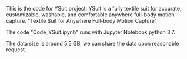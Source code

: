This is the code for YSuit project: YSuit is a fully textile suit for accurate, customizable, washable, and comfortable anywhere full-body motion capture. "Textile Suit for Anywhere Full-body Motion Capture"

The code "Code_YSuit.ipynb" runs with Jupyter Notebook python 3.7.

The data size is around 5.5 GB, we can share the data upon reasonable request.
